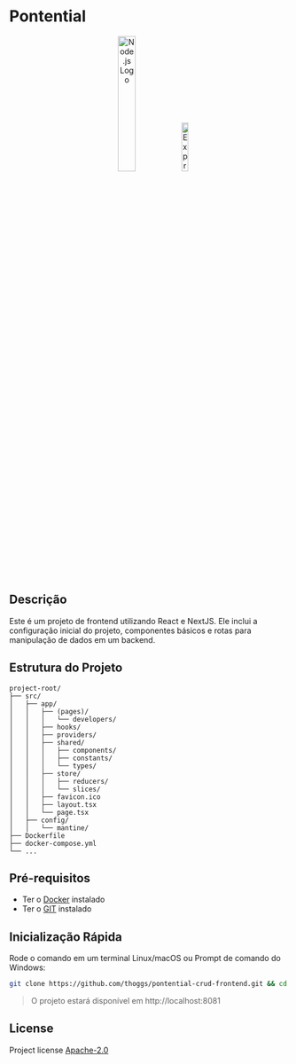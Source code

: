 # Pontential

<p align="center" width="100%">
    <img width="25%" src="https://www.vectorlogo.zone/logos/reactjs/reactjs-ar21.svg" alt="Node.js Logo">
    <img width="15%" src="https://www.svgrepo.com/show/354112/nextjs.svg" alt="Express.js Logo">
</p>

## Descrição

Este é um projeto de frontend utilizando React e NextJS. Ele inclui a configuração inicial do projeto, componentes
básicos e rotas para manipulação de dados em um backend.

## Estrutura do Projeto

```
project-root/
├── src/
│   ├── app/
│   │   ├── (pages)/
│   │   │   └── developers/
│   │   ├── hooks/
│   │   ├── providers/
│   │   ├── shared/
│   │   │   ├── components/
│   │   │   ├── constants/
│   │   │   └── types/
│   │   ├── store/
│   │   │   ├── reducers/
│   │   │   └── slices/
│   │   ├── favicon.ico
│   │   ├── layout.tsx
│   │   └── page.tsx
│   ├── config/
│   │   └── mantine/
├── Dockerfile
├── docker-compose.yml
└── ...
```

## Pré-requisitos

- Ter o [Docker](https://www.docker.com/) instalado
- Ter o [GIT](https://git-scm.com/downloads) instalado

## Inicialização Rápida

Rode o comando em um terminal Linux/macOS ou Prompt de comando do Windows:

```bash
git clone https://github.com/thoggs/pontential-crud-frontend.git && cd pontential-crud-frontend && docker-compose up -d 
```

> O projeto estará disponível em http://localhost:8081

## License

Project license [Apache-2.0](https://opensource.org/license/apache-2-0)
